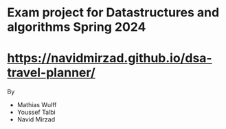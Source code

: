 # Exam project for Datastructures and algorithms Spring 2024
# https://navidmirzad.github.io/dsa-travel-planner/ 

By
- Mathias Wulff
- Youssef Talbi
- Navid Mirzad
